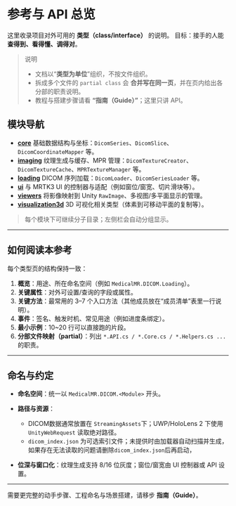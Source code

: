 # 参考与 API 总览

这里收录项目对外可用的 **类型（class/interface）** 的说明。
目标：接手的人能 **查得到、看得懂、调得对**。

> 说明
> * 文档以“**类型为单位**”组织，不按文件组织。
> * 拆成多个文件的 `partial class` 会 **合并写在同一页**，并在页内给出各分部的职责说明。
> * 教程与搭建步骤请看 **“指南（Guide）”**；这里只讲 API。

## 模块导航

* **[core](/reference/core/)**
  基础数据结构与坐标：`DicomSeries`、`DicomSlice`、`DicomCoordinateMapper` 等。
* **[imaging](/reference/imaging/)**
  纹理生成与缓存、MPR 管理：`DicomTextureCreator`、`DicomTextureCache`、`MPRTextureManager` 等。
* **[loading](/reference/loading/)**
  DICOM 序列加载：`DicomLoader`、`DicomSeriesLoader` 等。
* **[ui](/reference/ui/)**
  与 MRTK3 UI 的控制器与适配（例如窗位/窗宽、切片滑块等）。
* **[viewers](/reference/viewers/)**
  将影像映射到 Unity `RawImage`、多视图/多平面显示的管理。
* **[visualization3d](/reference/visualization3d/)**
  3D 可视化相关类型（体素到可移动平面的复制等）。

> 每个模块下可继续分子目录；左侧栏会自动分组显示。

---

## 如何阅读本参考

每个类型页的结构保持一致：

1. **概览**：用途、所在命名空间（例如 `MedicalMR.DICOM.Loading`）。
2. **关键属性**：对外可设置/查询的字段或属性。
3. **关键方法**：最常用的 3–7 个入口方法（其他成员放在“成员清单”表里一行说明）。
4. **事件**：签名、触发时机、常见用途（例如进度条绑定）。
5. **最小示例**：10\~20 行可以直接跑的片段。
6. **分部文件映射（partial）**：列出 `*.API.cs / *.Core.cs / *.Helpers.cs ...` 的职责。

---

## 命名与约定

* **命名空间**：统一以 `MedicalMR.DICOM.<Module>` 开头。
* **路径与资源**：

  * DICOM数据通常放置在 `StreamingAssets`下；UWP/HoloLens 2 下使用 `UnityWebRequest` 读取绝对路径。
  * `dicom_index.json` 为可选索引文件；未提供时由加载器自动扫描并生成，如果存在无法读取的问题请删除`dicom_index.json`后再启动，
* **位深与窗口化**：纹理生成支持 8/16 位灰度；窗位/窗宽由 UI 控制器或 API 设置。

---
需要更完整的动手步骤、工程命名与场景搭建，请移步 **指南（Guide）**。
